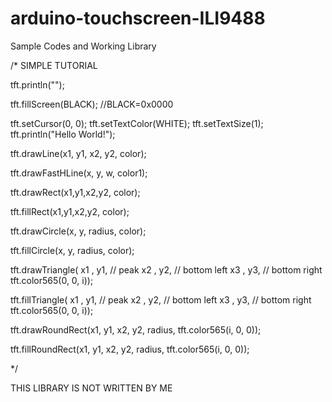 # arduino-touchscreen-ILI9488
Sample Codes and Working Library

/* SIMPLE TUTORIAL

tft.println("");

tft.fillScreen(BLACK); //BLACK=0x0000

tft.setCursor(0, 0);
tft.setTextColor(WHITE);  tft.setTextSize(1);
tft.println("Hello World!");

tft.drawLine(x1, y1, x2, y2, color);

tft.drawFastHLine(x, y, w, color1);

tft.drawRect(x1,y1,x2,y2, color);

tft.fillRect(x1,y1,x2,y2, color);

tft.drawCircle(x, y, radius, color);

tft.fillCircle(x, y, radius, color);

tft.drawTriangle(
      x1    , y1, // peak
      x2    , y2, // bottom left
      x3    , y3, // bottom right
      tft.color565(0, 0, i));

tft.fillTriangle(
      x1    , y1, // peak
      x2    , y2, // bottom left
      x3    , y3, // bottom right
      tft.color565(0, 0, i));

tft.drawRoundRect(x1, y1, x2, y2, radius, tft.color565(i, 0, 0));

tft.fillRoundRect(x1, y1, x2, y2, radius, tft.color565(i, 0, 0));

*/


THIS LIBRARY IS NOT WRITTEN BY ME
